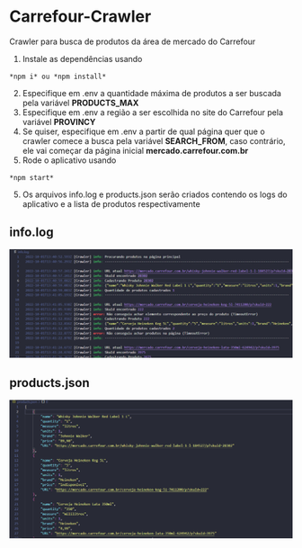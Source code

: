 # Carrefour-Crawler
Crawler para busca de produtos da área de mercado do Carrefour

1. Instale as dependências usando
```
*npm i* ou *npm install*
```
2. Especifique em .env a quantidade máxima de produtos a ser buscada pela variável **PRODUCTS_MAX**
3. Especifique em .env a região a ser escolhida no site do Carrefour pela variável **PROVINCY**
4. Se quiser, especifique em .env a partir de qual página quer que o crawler comece a busca pela variável **SEARCH_FROM**, caso contrário, ele vai começar da página inicial **mercado.carrefour.com.br**
4. Rode o aplicativo usando
```
*npm start*
```
5. Os arquivos info.log e products.json serão criados contendo os logs do aplicativo e a lista de produtos respectivamente

## info.log
<img src="imgs/logs.png"/>

## products.json
<img src="imgs/products.png"/>
